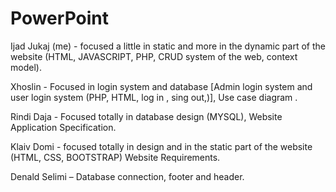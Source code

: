 # PowerPoint

Ijad Jukaj (me) - focused a little in static and more in the dynamic part of the website (HTML, JAVASCRIPT, PHP, CRUD system of the web, context model).

Xhoslin - Focused in login system and database [Admin login system and user login system (PHP, HTML, log in , sing out,)], Use case diagram .

Rindi Daja - Focused totally in database design (MYSQL), Website Application Specification.

 Klaiv Domi - focused totally in design and in the static part of the website (HTML, CSS, BOOTSTRAP) Website Requirements.

Denald Selimi – Database connection, footer and header.
